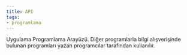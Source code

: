```yaml
---
title: API
tags:
- programlama
---
```


Uygulama Programlama Arayüzü. Diğer programlarla bilgi alışverişinde bulunan programları yazan programcılar tarafından kullanılır.
